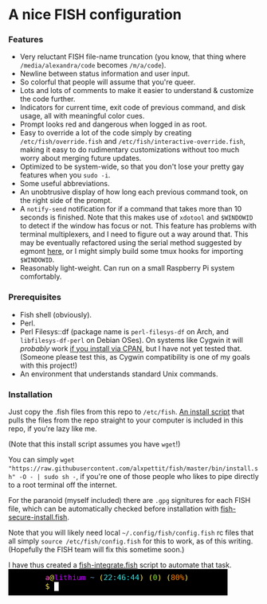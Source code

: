 # A nice FISH configuration

### Features 
* Very reluctant FISH file-name truncation
(you know, that thing where `/media/alexandra/code` becomes `/m/a/code`).
* Newline between status information and user input.
* So colorful that people will assume that you're queer.
* Lots and lots of comments to make it easier to understand & customize the code further.
* Indicators for current time, exit code of previous command, and disk usage, all with meaningful color cues.
* Prompt looks red and dangerous when logged in as root.
* Easy to override a lot of the code simply by creating `/etc/fish/override.fish` and `/etc/fish/interactive-override.fish`,
making it easy to do rudimentary customizations without too much worry about merging future updates.
* Optimized to be system-wide, so that you don't lose your pretty gay features when you `sudo -i`.
* Some useful abbreviations.
* An unobtrusive display of how long each previous command took, on the right side of the prompt.
* A `notify-send` notification for if a command that takes more than 10 seconds is finished. Note that this makes use of `xdotool` and `$WINDOWID` to detect if the window has focus or not. This feature has problems with terminal multiplexers, and I need to figure out a way around that. This may be eventually refactored using the serial method suggested by egmont [here](https://unix.stackexchange.com/a/480138/310093), or I might simply build some tmux hooks for importing `$WINDOWID`. 
* Reasonably light-weight. Can run on a small Raspberry Pi system comfortably.
### Prerequisites
* Fish shell (obviously).
* Perl.
* Perl Filesys::df (package name is `perl-filesys-df` on Arch, and `libfilesys-df-perl` on Debian OSes).
On systems like Cygwin it will _probably_ work [if you install via CPAN](https://stackoverflow.com/questions/10483574/how-do-i-install-perl-libraries-in-cygwin#10483795), but I have not yet tested that. (Someone please test this, as Cygwin compatibility is one of my goals with this project!)
* An environment that understands standard Unix commands.

### Installation
Just copy the .fish files from this repo to `/etc/fish`.
[An install script](https://raw.githubusercontent.com/alxpettit/fish/master/bin/install.sh)
that pulls the files from the repo straight to your computer is included in this repo, if you're lazy like me.

(Note that this install script assumes you have `wget`!)

You can simply `wget "https://raw.githubusercontent.com/alxpettit/fish/master/bin/install.sh" -O - | sudo sh -`,
if you're one of those people who likes to pipe directly to a root terminal off the internet.

For the paranoid (myself included) there are `.gpg` signitures for each FISH file,
which can be automatically checked before installation with [fish-secure-install.fish](https://raw.githubusercontent.com/alxpettit/fish/master/bin/fish-secure-install.fish).

Note that you will likely need local `~/.config/fish/config.fish` rc files that all simply `source /etc/fish/config.fish` for this to work,
as of this writing. (Hopefully the FISH team will fix this sometime soon.)

I have thus created a [fish-integrate.fish](https://raw.githubusercontent.com/alxpettit/fish/master/bin/fish-integrate.fish) script to automate that task.
![fish prompt image](media/fish-prompt.png)
